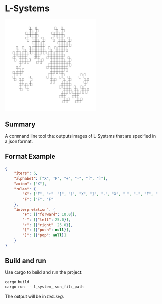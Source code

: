 # L-Systems

<img src="imgs/dragon.svg" width="300" height="300" style="background-color:white">

## Summary
A command line tool that outputs images of L-Systems that are specified in a json format.

## Format Example
```json
{
    "iters": 6,
    "alphabet": ["X", "F", "+", "-", "[", "]"],
    "axiom": ["X"],
    "rules": {
        "X": ["F", "+", "[", "[", "X", "]", "-", "X", "]", "-", "F", "[", "-", "F", "X", "]", "+", "X"],
        "F": ["F", "F"]
    },
    "interpretation": {
        "F": [{"forward": 10.0}],
        "-": [{"left": 25.0}],
        "+": [{"right": 25.0}],
        "[": [{"push": null}],
        "]": [{"pop": null}]
    }
}
```

## Build and run
Use cargo to build and run the project:

```bash
cargo build
cargo run -- l_system_json_file_path
```

The output will be in _test.svg_.